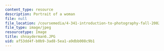 ```yaml
---
content_type: resource
description: Portrait of a woman
file: null
file_location: /coursemedia/4-341-introduction-to-photography-fall-2002/af53dd4fb0b93ad85ea1a9dbb008c9b1_shnayderman6.JPG
file_type: image/jpeg
resourcetype: Image
title: shnayderman6.JPG
uid: af53dd4f-b0b9-3ad8-5ea1-a9dbb008c9b1
---
```

